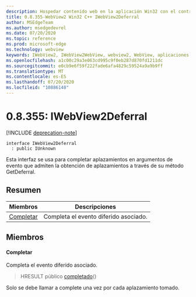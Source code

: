 ```yaml
---
description: Hospedar contenido web en la aplicación Win32 con el control Microsoft Edge WebView2
title: 0.8.355-WebView2 Win32 C++ IWebView2Deferral
author: MSEdgeTeam
ms.author: msedgedevrel
ms.date: 07/20/2020
ms.topic: reference
ms.prod: microsoft-edge
ms.technology: webview
keywords: IWebView2, IWebView2WebView, webview2, WebView, aplicaciones Win32, Win32, Edge
ms.openlocfilehash: a1c00c29a3e063cd995c9f0eb287d870fd1211dc
ms.sourcegitcommit: e0cb9e6f59f222fade6afa4829c59524a9a9b9ff
ms.translationtype: MT
ms.contentlocale: es-ES
ms.lasthandoff: 07/20/2020
ms.locfileid: "10886148"
---
```

# 0.8.355: IWebView2Deferral 

[!INCLUDE [deprecation-note](../../includes/deprecation-note.md)]

```
interface IWebView2Deferral
  : public IUnknown
```

Esta interfaz se usa para completar aplazamientos en argumentos de evento que admiten la obtención de aplazamientos a través de su método GetDeferral.

## Resumen

 Miembros                        | Descripciones
--------------------------------|---------------------------------------------
[Completar](#complete) | Completa el evento diferido asociado.

## Miembros

#### Completar 

Completa el evento diferido asociado.

> HRESULT público [completado](#complete)()

Solo se debe llamar a complete una vez por cada aplazamiento tomado.

